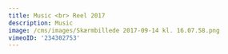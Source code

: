 ```yaml
---
title: Music <br> Reel 2017
description: Music
image: /cms/images/Skærmbillede 2017-09-14 kl. 16.07.58.png
vimeoID: '234302753'
---
```


















